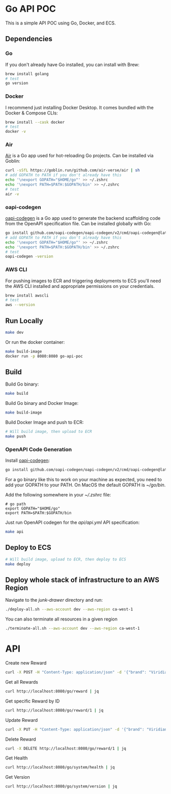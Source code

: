 # Go API POC

This is a simple API POC using Go, Docker, and ECS.

## Dependencies

### Go
If you don't already have Go installed, you can install with Brew:
```bash
brew install golang
# test
go version
```
### Docker
I recommend just installing Docker Desktop. It comes bundled with the Docker & Compose CLIs:
```bash
brew install --cask docker
# test
docker -v
```

### Air
[Air](https://github.com/air-verse/air) is a Go app used for hot-reloading Go projects. Can be installed via Goblin:
```bash
curl -sSfL https://goblin.run/github.com/air-verse/air | sh
# add GOPATH to PATH if you don't already have this
echo '\nexport GOPATH="$HOME/go"' >> ~/.zshrc
echo '\nexport PATH=$PATH:$GOPATH/bin' >> ~/.zshrc
# test
air -v
```

### oapi-codegen
[oapi-codegen](https://github.com/oapi-codegen/oapi-codegen) is a Go app used to generate the backend scaffolding code from the OpenAPI specification file. Can be installed globally with Go:
```bash
go install github.com/oapi-codegen/oapi-codegen/v2/cmd/oapi-codegen@latest
# add GOPATH to PATH if you don't already have this
echo '\nexport GOPATH="$HOME/go"' >> ~/.zshrc
echo '\nexport PATH=$PATH:$GOPATH/bin' >> ~/.zshrc
# test
oapi-codegen -version
```

### AWS CLI
For pushing images to ECR and triggering deployments to ECS you'll need the AWS CLI installed and appropriate permissions on your credentials.
```bash
brew install awscli
# test
aws --version
```

## Run Locally

```bash
make dev
```

Or run the docker container:
```bash
make build-image
docker run -p 8080:8080 go-api-poc
```

## Build

Build Go binary:
```bash
make build
```

Build Go binary and Docker Image:
```bash
make build-image
```

Build Docker Image and push to ECR:
```bash
# Will build image, then upload to ECR
make push
```

### OpenAPI Code Generation
Install [oapi-codegen](https://github.com/oapi-codegen/oapi-codegen):
```bash
go install github.com/oapi-codegen/oapi-codegen/v2/cmd/oapi-codegen@latest
```
For a go binary like this to work on your machine as expected, you need to add your GOPATH to your PATH. On MacOS the default GOPATH is *~/go/bin*.

Add the following somewhere in your *~/.zshrc* file:
```
# go path
export GOPATH="$HOME/go"
export PATH=$PATH:$GOPATH/bin
```

Just run OpenAPI codegen for the *api/api.yml* API specification:
```bash
make api
```

## Deploy to ECS

```bash
# Will build image, upload to ECR, then deploy to ECS
make deploy
```

## Deploy whole stack of infrastructure to an AWS Region

Navigate to the _junk-drawer_ directory and run:
```bash
./deploy-all.sh --aws-account dev --aws-region ca-west-1
```

You can also terminate all resources in a given region
```bash
./terminate-all.sh --aws-account dev --aws-region ca-west-1
```

# API

Create new Reward
```bash
curl -X POST -H "Content-Type: application/json" -d '{"brand": "Viridian City Pokemart", "currency": "PMD", "denomination": 1000}' http://localhost:8080/go/reward | jq
```

Get all Rewards
```bash
curl http://localhost:8080/go/reward | jq
```

Get specific Reward by ID
```bash
curl http://localhost:8080/go/reward/1 | jq
```

Update Reward
```bash
curl -X PUT -H "Content-Type: application/json" -d '{"brand": "Viridian City Pokemart", "currency": "PMD", "denomination": 1000}' http://localhost:8080/go/reward/1 | jq
```

Delete Reward
```bash
curl -X DELETE http://localhost:8080/go/reward/1 | jq
```

Get Health
```bash
curl http://localhost:8080/go/system/health | jq
```

Get Version
```bash
curl http://localhost:8080/go/system/version | jq
```